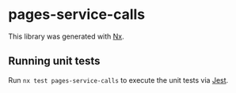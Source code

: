 # pages-service-calls

This library was generated with [Nx](https://nx.dev).

## Running unit tests

Run `nx test pages-service-calls` to execute the unit tests via [Jest](https://jestjs.io).
